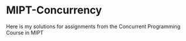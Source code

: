 # MIPT-Concurrency
Here is my solutions for assignments from the Concurrent Programming Course in MIPT

